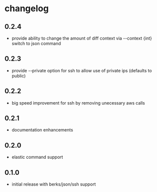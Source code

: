 changelog
=========

0.2.4
-----
* provide ability to change the amount of diff context via --context {int} switch to json command

0.2.3
-----
* provide --private option for ssh to allow use of private ips (defaults to public)

0.2.2
-----
* big speed improvement for ssh by removing unecessary aws calls

0.2.1
-----
* documentation enhancements

0.2.0
-----
* elastic command support

0.1.0
-----
* initial release with berks/json/ssh support
